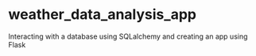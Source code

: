 # weather_data_analysis_app
Interacting with a database using SQLalchemy and creating an app using Flask
